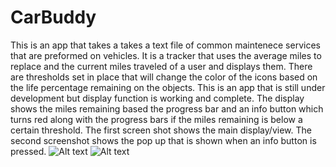 # CarBuddy
This is an app that takes a takes a text file of common maintenece services that are preformed on vehicles. It is a tracker that uses the average miles to replace and the current miles traveled of a user and displays them. There are thresholds set in place that will change the color of the icons based on the life percentage remaining on the objects. This is an app that is still under development but display function is working and complete. The display shows the miles remaining based the progress bar and an info button which turns red along with the progress bars if the miles remaining is below a certain threshold. The first screen shot shows the main display/view. The second screenshot shows the pop up that is shown when an info button is pressed. 
![Alt text](https://user-images.githubusercontent.com/89666790/168373354-bc3ba9e3-e0b9-45ce-957a-ad97b5745539.png)
![Alt text](https://user-images.githubusercontent.com/89666790/168373400-e925cf78-5f1a-48f8-8ca7-0fb19890b968.png)

